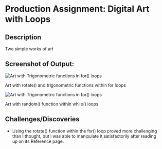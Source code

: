 # Production Assignment: Digital Art with Loops

## Description
Two simple works of art

## Screenshot of Output:
![Art with Trigonometric functions in for() loops](https://github.com/mike-leo-k/intro-to-im/blob/master/june%202/)

Art with rotate() and trigonometric functions within for loops

![Art with Trigonometric functions in for() loops](https://github.com/mike-leo-k/intro-to-im/blob/master/june%202/)

Art with random() function within while() loops

## Challenges/Discoveries
* Using the rotate() function within the for() loop proved more challenging than I thought, but I was able to manipulate it satisfactorily after reading up on its Reference page. 
